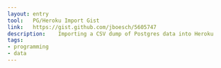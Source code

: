 ```yaml
---
layout: entry
tool:	PG/Heroku Import Gist
link:	https://gist.github.com/jboesch/5605747
description:	Importing a CSV dump of Postgres data into Heroku
tags:
- programming
- data
---
```

